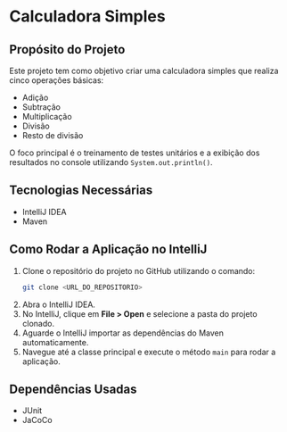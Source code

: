 # Calculadora Simples

  ## Propósito do Projeto
  Este projeto tem como objetivo criar uma calculadora simples que realiza cinco operações básicas:
  - Adição
  - Subtração
  - Multiplicação
  - Divisão
  - Resto de divisão

  O foco principal é o treinamento de testes unitários e a exibição dos resultados no console utilizando `System.out.println()`.

  ## Tecnologias Necessárias
  - IntelliJ IDEA
  - Maven

  ## Como Rodar a Aplicação no IntelliJ
  1. Clone o repositório do projeto no GitHub utilizando o comando:
     ```bash
     git clone <URL_DO_REPOSITORIO>
     ```
  2. Abra o IntelliJ IDEA.
  3. No IntelliJ, clique em **File > Open** e selecione a pasta do projeto clonado.
  4. Aguarde o IntelliJ importar as dependências do Maven automaticamente.
  5. Navegue até a classe principal e execute o método `main` para rodar a aplicação.

  ## Dependências Usadas
  - JUnit
  - JaCoCo
